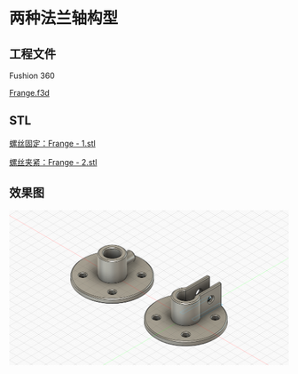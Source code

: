 # 两种法兰轴构型

## 工程文件

Fushion 360

 [Frange.f3d](Frange.f3d) 

## STL

 [螺丝固定：Frange - 1.stl](Frange%20-%201.stl) 

 [螺丝夹紧：Frange - 2.stl](Frange%20-%202.stl) 

## 效果图

![Frange](./Frange.png)